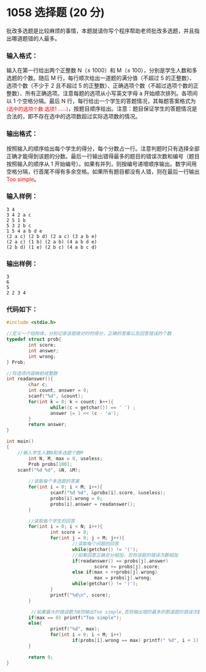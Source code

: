 # 1058 选择题 (20 分)
批改多选题是比较麻烦的事情，本题就请你写个程序帮助老师批改多选题，并且指出哪道题错的人最多。
### 输入格式：
输入在第一行给出两个正整数 N（≤ 1000）和 M（≤ 100），分别是学生人数和多选题的个数。随后 M 行，每行顺次给出一道题的满分值（不超过 5 的正整数）、选项个数（不少于 2 且不超过 5 的正整数）、正确选项个数（不超过选项个数的正整数）、所有正确选项。注意每题的选项从小写英文字母 a 开始顺次排列。各项间以 1 个空格分隔。最后 N 行，每行给出一个学生的答题情况，其每题答案格式为 <font color = "red" size = "2px">(选中的选项个数 选项1 ……)</font>，按题目顺序给出。注意：题目保证学生的答题情况是合法的，即不存在选中的选项数超过实际选项数的情况。
### 输出格式：
按照输入的顺序给出每个学生的得分，每个分数占一行。注意判题时只有选择全部正确才能得到该题的分数。最后一行输出错得最多的题目的错误次数和编号（题目按照输入的顺序从 1 开始编号）。如果有并列，则按编号递增顺序输出。数字间用空格分隔，行首尾不得有多余空格。如果所有题目都没有人错，则在最后一行输出 <font color = "red">Too simple</font>。
### 输入样例：
```
3 4 
3 4 2 a c
2 5 1 b
5 3 2 b c
1 5 4 a b d e
(2 a c) (2 b d) (2 a c) (3 a b e)
(2 a c) (1 b) (2 a b) (4 a b d e)
(2 b d) (1 e) (2 b c) (4 a b c d)
```
### 输出样例：
```
3
6
5
2 2 3 4
```
### 代码如下：
```c
#include <stdio.h>

//定义一个结构体，分别记录该题做对时的得分，正确的答案以及回答错误的个数 
typedef struct prob{
        int score;
        int answer;
        int wrong;
} Prob;

//将选项内容映射成整数 
int readanswer(){
        char c;
        int count, answer = 0;
        scanf("%d", &count);
        for(int k = 0; k < count; k++){
                while((c = getchar()) == ' ') ;
                answer |= 1 << (c - 'a');
        }
        return answer;
}

int main()
{
    //输入学生人数N和多选题个数M 
        int N, M, max = 0, useless;
        Prob probs[100];
    scanf("%d %d", &N, &M);
        
        //读取每个多选题的答案
        for(int i = 0; i < M; i++){
                scanf("%d %d", &probs[i].score, &useless);
                probs[i].wrong = 0;
                probs[i].answer = readanswer();
        }

        //读取每个学生的回答 
        for(int i = 0; i < N; i++){
                int score = 0;
                for(int j = 0; j < M; j++){
                        //读取每个问题的回答 
                        while(getchar() != '(');
                        //如果回答正确总分相加，否则该题的错误次数相加 
                        if(readanswer() == probs[j].answer)
                                score += probs[j].score;
                        else if(max < ++probs[j].wrong)
                                max = probs[j].wrong;
                        while(getchar() != ')');
                }
                printf("%d\n", score);
        }

         //如果最大的错误数为0则输出Too simple,否则输出错的最多的那道题的错误次数和编号 
        if(max == 0) printf("Too simple");
        else{
                printf("%d", max);
                for(int i = 0; i < M; i++)
                        if(probs[i].wrong == max) printf(" %d", i + 1);
        }

        return 0;
}
```